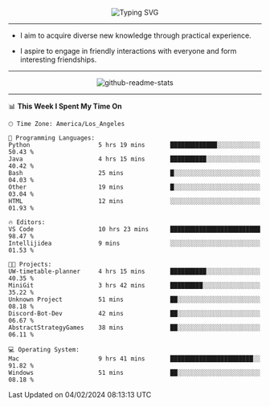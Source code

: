 <p align="center">
  <img src="https://readme-typing-svg.demolab.com?font=Fira+Code&weight=500&size=32&duration=2500&pause=1600&center=true&vCenter=true&random=false&width=1024&height=64&lines=Hi+there+%F0%9F%91%8B;I'm+delighted+you+could+make+it+here+%F0%9F%8E%89;I'm+Harry%2C+a+college+student+still+finding+my+way" alt="Typing SVG" />
</p>


---


- I aim to acquire diverse new knowledge through practical experience.

- I aspire to engage in friendly interactions with everyone and form interesting friendships.


---


<p align="center">
  <img src="https://github-readme-stats.vercel.app/api?username=Harry-Jing&show_icons=true" alt="github-readme-stats"/>
</p>


---

<!--START_SECTION:waka-->
📊 **This Week I Spent My Time On** 

```text
🕑︎ Time Zone: America/Los_Angeles

💬 Programming Languages: 
Python                   5 hrs 19 mins       █████████████░░░░░░░░░░░░   50.43 % 
Java                     4 hrs 15 mins       ██████████░░░░░░░░░░░░░░░   40.42 % 
Bash                     25 mins             █░░░░░░░░░░░░░░░░░░░░░░░░   04.03 % 
Other                    19 mins             █░░░░░░░░░░░░░░░░░░░░░░░░   03.04 % 
HTML                     12 mins             ░░░░░░░░░░░░░░░░░░░░░░░░░   01.93 % 

🔥 Editors: 
VS Code                  10 hrs 23 mins      █████████████████████████   98.47 % 
Intellijidea             9 mins              ░░░░░░░░░░░░░░░░░░░░░░░░░   01.53 % 

🐱‍💻 Projects: 
UW-timetable-planner     4 hrs 15 mins       ██████████░░░░░░░░░░░░░░░   40.35 % 
MiniGit                  3 hrs 42 mins       █████████░░░░░░░░░░░░░░░░   35.22 % 
Unknown Project          51 mins             ██░░░░░░░░░░░░░░░░░░░░░░░   08.18 % 
Discord-Bot-Dev          42 mins             ██░░░░░░░░░░░░░░░░░░░░░░░   06.67 % 
AbstractStrategyGames    38 mins             ██░░░░░░░░░░░░░░░░░░░░░░░   06.11 % 

💻 Operating System: 
Mac                      9 hrs 41 mins       ███████████████████████░░   91.82 % 
Windows                  51 mins             ██░░░░░░░░░░░░░░░░░░░░░░░   08.18 % 
```


 Last Updated on 04/02/2024 08:13:13 UTC
<!--END_SECTION:waka-->
